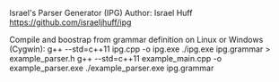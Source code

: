 Israel's Parser Generator (IPG)
Author: Israel Huff
https://github.com/israeljhuff/ipg

Compile and boostrap from grammar definition on Linux or Windows (Cygwin):
g++ --std=c++11 ipg.cpp -o ipg.exe
./ipg.exe ipg.grammar > example_parser.h
g++ --std=c++11 example_main.cpp -o example_parser.exe
./example_parser.exe ipg.grammar
